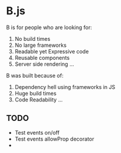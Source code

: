 # B.js

B is for people who are looking for:

1. No build times
2. No large frameworks
3. Readable yet Expressive code
4. Reusable components
5. Server side rendering
...


B was built because of:

1. Dependency hell using frameworks in JS
2. Huge build times
3. Code Readability
...



## TODO

* Test events on/off
* Test events allowProp decorator
* 
